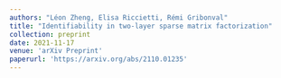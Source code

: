 ```yaml
---
authors: "Léon Zheng, Elisa Riccietti, Rémi Gribonval"
title: "Identifiability in two-layer sparse matrix factorization"
collection: preprint
date: 2021-11-17
venue: 'arXiv Preprint'
paperurl: 'https://arxiv.org/abs/2110.01235'
---
```

